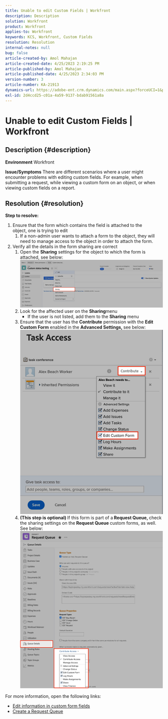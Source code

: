 ```yaml
---
title: Unable to edit Custom Fields | Workfront
description: Description
solution: Workfront
product: Workfront
applies-to: Workfront
keywords: KCS, Workfront, Custom Fields
resolution: Resolution
internal-notes: null
bug: false
article-created-by: Amol Mahajan
article-created-date: 4/25/2023 2:19:25 PM
article-published-by: Amol Mahajan
article-published-date: 4/25/2023 2:34:03 PM
version-number: 3
article-number: KA-21913
dynamics-url: https://adobe-ent.crm.dynamics.com/main.aspx?forceUCI=1&pagetype=entityrecord&etn=knowledgearticle&id=5f7d2529-74e3-ed11-a7c7-6045bd006704
exl-id: 2d4ccd25-c01a-4a59-9137-bdab91561a8a
---
```

# Unable to edit Custom Fields | Workfront

## Description {#description}

<b>Environment</b>
Workfront


<b>Issue/Symptoms</b>
There are different scenarios where a user might encounter problems with editing custom fields. For example, when submitting a request, while viewing a custom form on an object, or when viewing custom fields on a report.


## Resolution {#resolution}

<b>Step to resolve:</b>
1. Ensure that the form which contains the field is attached to the object, one is trying to edit
    1. If a non-admin user wants to attach a form to the object, they will need to manage access to the object in order to attach the form.
2. Verify all the details in the form sharing are correct
    1. Open the <b>Sharing</b> settings for the object to which the form is attached, see below:![](assets/d4ce1013-76e3-ed11-a7c7-6045bd006704.png)
    2. Look for the affected user on the <b>Sharing</b>menu
        - If the user is not listed, add them to the <b>Sharing</b> menu
    3. Ensure that the user has the <b>Contribute</b> permission with the <b>Edit Custom Form</b> enabled in the <b>Advanced Settings, </b>see below:![](assets/469b16e9-75e3-ed11-a7c7-6045bd006704.png)
    4. <b>(This step is optional) </b>If this form is part of a<b> Request Queue, </b>check the sharing settings on the<b> Request Queue </b>custom forms, as well. See below:![](assets/5104626f-75e3-ed11-a7c7-6045bd006704.png)




For more information, open the following links:

- [Edit information in custom form fields](https://experienceleague.adobe.com/docs/workfront/using/basics/work-with-custom-forms/edit-custom-forms.html?lang=en)
- [Create a Request Queue](https://experienceleague.adobe.com/docs/workfront/using/manage-work/requests/create-and-manage-request-queues/create-request-queue.html?lang=en)
